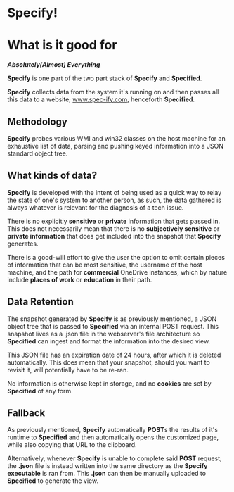 # Specify!


# What is it good for

***Absolutely(Almost) Everything***

**Specify** is one part of the two part stack of **Specify** and **Specified**.

**Specify** collects data from the system it's running on and then passes all this data to a website;
www.spec-ify.com, henceforth **Specified**.


## Methodology

**Specify** probes various WMI and win32 classes on the host machine for an exhaustive list of data, parsing and pushing keyed information into a JSON standard object tree.


## What kinds of data?

**Specify** is developed with the intent of being used as a quick way to relay the state of one's system to another person, as such, the data gathered is always whatever is relevant for the diagnosis of a tech issue.

There is no explicitly **sensitive** or **private** information that gets passed in.
This does not necessarily mean that there is no **subjectively sensitive** or **private information** that does get included into the snapshot that **Specify** generates.

There is a good-will effort to give the user the option to omit certain pieces of information that can be most sensitive, the username of the host machine, and the path for **commercial** OneDrive instances, which by nature include **places of work** or **education** in their path.

## Data Retention

The snapshot generated by **Specify** is as previously mentioned, a JSON object tree that is passed to **Specified** via an internal POST request. 
This snapshot lives as a .json file in the webserver's file architecture so **Specified** can ingest and format the information into the desired view.

This JSON file has an expiration date of 24 hours, after which it is deleted automatically.
This does mean that your snapshot, should you want to revisit it, will potentially have to be re-ran.

No information is otherwise kept in storage, and no **cookies** are set by **Specified** of any form.


## Fallback

As previously mentioned, **Specify** automatically **POST**s the results of it's runtime to **Specified** and then automatically opens the customized page, while also copying that URL to the clipboard.

Alternatively, whenever **Specify** is unable to complete said **POST** request, the **.json** file is instead written into the same directory as the **Specify** **executable** is ran from.
This **.json** can then be manually uploaded to **Specified** to generate the view.
